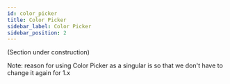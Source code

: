 ```yaml
---
id: color_picker
title: Color Picker
sidebar_label: Color Picker
sidebar_position: 2
---
```


(Section under construction)

Note: reason for using Color Picker as a singular is so that we don't have to change it again for 1.x